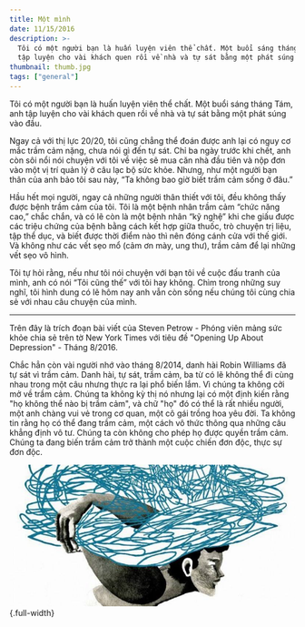 ```yaml
---
title: Một mình
date: 11/15/2016
description: >-
  Tôi có một người bạn là huấn luyện viên thể chất. Một buổi sáng tháng Tám, anh
  tập luyện cho vài khách quen rồi về nhà và tự sát bằng một phát súng vào đầu.
thumbnail: thumb.jpg
tags: ["general"]
---
```


Tôi có một người bạn là huấn luyện viên thể chất. Một buổi sáng tháng Tám, anh tập luyện cho vài khách quen rồi về nhà và tự sát bằng một phát súng vào đầu.

Ngay cả với thị lực 20/20, tôi cũng chẳng thể đoán được anh lại có nguy cơ mắc trầm cảm nặng, chưa nói gì đến tự sát. Chỉ ba ngày trước khi chết, anh còn sôi nổi nói chuyện với tôi về việc sẽ mua căn nhà đầu tiên và nộp đơn vào một vị trí quản lý ở câu lạc bộ sức khỏe. Nhưng, như một người bạn thân của anh bảo tôi sau này, “Ta không bao giờ biết trầm cảm sống ở đâu.”

Hầu hết mọi người, ngay cả những người thân thiết với tôi, đều không thấy được bệnh trầm cảm của tôi. Tôi là một bệnh nhân trầm cảm “chức năng cao,” chắc chắn, và có lẽ còn là một bệnh nhân “kỹ nghệ” khi che giấu được các triệu chứng của bệnh bằng cách kết hợp giữa thuốc, trò chuyện trị liệu, tập thể dục, và biết được thời điểm nào thì nên đóng cánh cửa với thế giới. Và không như các vết sẹo mổ (cảm ơn mày, ung thư), trầm cảm để lại những vết sẹo vô hình.

Tôi tự hỏi rằng, nếu như tôi nói chuyện với bạn tôi về cuộc đấu tranh của mình, anh có nói “Tôi cũng thế” với tôi hay không. Chìm trong những suy nghĩ, tôi hình dung có lẽ hôm nay anh vẫn còn sống nếu chúng tôi cùng chia sẻ với nhau câu chuyện của mình.

-------

Trên đây là trích đoạn bài viết của Steven Petrow - Phóng viên mảng sức khỏe chia sẻ trên tờ New York Times với tiêu đề "Opening Up About Depression" - Tháng 8/2016.

Chắc hẳn còn vài người nhớ vào tháng 8/2014, danh hài Robin Williams đã tự sát vì trầm cảm. Danh hài, tự sát, trầm cảm, ba từ có lẽ không thể đi cùng nhau trong một câu nhưng thực ra lại phổ biến lắm. Vì chúng ta không cởi mở về trầm cảm. Chúng ta không kỳ thị nó nhưng lại có một định kiến rằng "họ không thể nào bị trầm cảm", và chữ "họ" đó có thể là rất nhiều người, một anh chàng vui vẻ trong cơ quan, một cô gái trồng hoa yêu đời. Ta không tin rằng họ có thể đang trầm cảm, một cách vô thức thông qua những câu khẳng định vô tư. Chúng ta còn không cho phép họ được quyền trầm cảm. Chúng ta đang biến trầm cảm trở thành một cuộc chiến đơn độc, thực sự đơn độc.

![](./thumb.jpg){.full-width}
